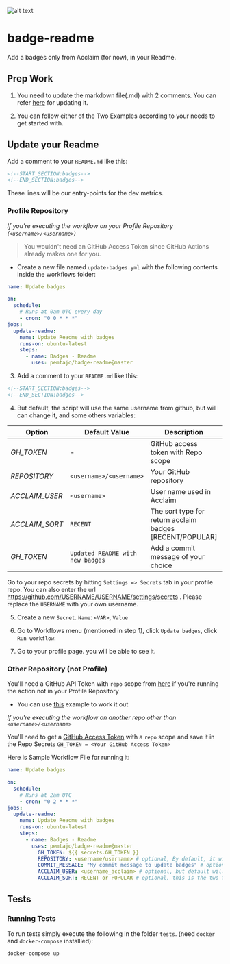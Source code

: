 ![alt text](https://github.com/pemtajo/badge-readme/blob/screenshot-readme.png?raw=true)
# badge-readme
Add a badges only from Acclaim (for now), in your Readme.

## Prep Work

1. You need to update the markdown file(.md) with 2 comments. You can refer [here](#update-your-readme) for updating it.

2. You can follow either of the Two Examples according to your needs to get started with.

## Update your Readme

Add a comment to your `README.md` like this:

```md
<!--START_SECTION:badges-->
<!--END_SECTION:badges-->
```

These lines will be our entry-points for the dev metrics.

### Profile Repository

_If you're executing the workflow on your Profile Repository (`<username>/<username>`)_

> You wouldn't need an GitHub Access Token since GitHub Actions already makes one for you.

- Create a new file named `update-badges.yml` with the following contents inside the workflows folder:


```yml
name: Update badges

on:
  schedule:
    # Runs at 0am UTC every day
    - cron: "0 0 * * *"
jobs:
  update-readme:
    name: Update Readme with badges
    runs-on: ubuntu-latest
    steps:
      - name: Badges - Readme
        uses: pemtajo/badge-readme@master
```

3. Add a comment to your `README.md` like this:

```md
<!--START_SECTION:badges-->
<!--END_SECTION:badges-->
```

4. But default, the script will use the same username from github, but will can change it, and some others variables:

| Option | Default Value | Description | Required |
|--------|--------|--------|--------|
|*GH_TOKEN*| - |GitHub access token with Repo scope|No|
|*REPOSITORY*| `<username>/<username> `|Your GitHub repository|No|
|*ACCLAIM_USER*| `<username>` |User name used in Acclaim|No|
|*ACCLAIM_SORT*| `RECENT` |The sort type for return acclaim badges [RECENT/POPULAR] |No|
|*GH_TOKEN*| `Updated README with new badges` |Add a commit message of your choice|No|

 Go to your repo secrets by hitting `Settings => Secrets` tab in your profile repo. You can also enter the url https://github.com/USERNAME/USERNAME/settings/secrets . Please replace the `USERNAME` with your own username.
 
5. Create a new `Secret`.  `Name`: `<VAR>`, `Value`

6. Go to Workflows menu (mentioned in step 1), click `Update badges`, click `Run workflow`.
7. Go to your profile page. you will be able to see it.

### Other Repository (not Profile)

You'll need a GitHub API Token with `repo` scope from [here](https://github.com/settings/tokens) if you're running the action not in your Profile Repository
   - You can use [this](#other-repository-not-profile) example to work it out

_If you're executing the workflow on another repo other than `<username>/<username>`_

You'll need to get a [GitHub Access Token](https://docs.github.com/en/actions/configuring-and-managing-workflows/authenticating-with-the-github_token) with a `repo` scope and save it in the Repo Secrets `GH_TOKEN = <Your GitHub Access Token>`

Here is Sample Workflow File for running it:

```yml
name: Update badges

on:
  schedule:
    # Runs at 2am UTC
    - cron: "0 2 * * *"
jobs:
  update-readme:
    name: Update Readme with badges
    runs-on: ubuntu-latest
    steps:
      - name: Badges - Readme
        uses: pemtajo/badge-readme@master
          GH_TOKEN: ${{ secrets.GH_TOKEN }}
          REPOSITORY: <username/username> # optional, By default, it will automatically use the repository who's executing the workflow.
          COMMIT_MESSAGE: "My commit message to update badges" # optional
          ACCLAIM_USER: <username_acclaim> # optional, but default will use the same from github
          ACCLAIM_SORT: RECENT or POPULAR # optional, this is the two forms from acclaim sort, more popular or recent first, by default use RECENT
```

## Tests

### Running Tests

To run tests simply execute the following in the folder `tests`. (need `docker` and `docker-compose` installled):

```bash
docker-compose up
```
